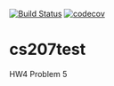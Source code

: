 [![Build Status](https://travis-ci.org/stanchang/cs207test.svg?branch=master)](https://travis-ci.org/stanchang/cs207test)
[![codecov](https://codecov.io/gh/stanchang/cs207test/branch/master/graph/badge.svg)](https://codecov.io/gh/stanchang/cs207test)
# cs207test
HW4 Problem 5
